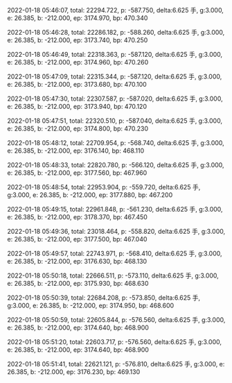 2022-01-18 05:46:07, total: 22294.722, p: -587.750, delta:6.625 手, g:3.000, e: 26.385, b: -212.000, ep: 3174.970, bp: 470.340

2022-01-18 05:46:28, total: 22286.182, p: -588.260, delta:6.625 手, g:3.000, e: 26.385, b: -212.000, ep: 3173.740, bp: 470.250

2022-01-18 05:46:49, total: 22318.363, p: -587.120, delta:6.625 手, g:3.000, e: 26.385, b: -212.000, ep: 3174.960, bp: 470.260

2022-01-18 05:47:09, total: 22315.344, p: -587.120, delta:6.625 手, g:3.000, e: 26.385, b: -212.000, ep: 3173.680, bp: 470.100

2022-01-18 05:47:30, total: 22307.587, p: -587.020, delta:6.625 手, g:3.000, e: 26.385, b: -212.000, ep: 3173.940, bp: 470.120

2022-01-18 05:47:51, total: 22320.510, p: -587.040, delta:6.625 手, g:3.000, e: 26.385, b: -212.000, ep: 3174.800, bp: 470.230

2022-01-18 05:48:12, total: 22709.954, p: -568.740, delta:6.625 手, g:3.000, e: 26.385, b: -212.000, ep: 3176.140, bp: 468.110

2022-01-18 05:48:33, total: 22820.780, p: -566.120, delta:6.625 手, g:3.000, e: 26.385, b: -212.000, ep: 3177.560, bp: 467.960

2022-01-18 05:48:54, total: 22953.904, p: -559.720, delta:6.625 手, g:3.000, e: 26.385, b: -212.000, ep: 3177.880, bp: 467.200

2022-01-18 05:49:15, total: 22961.848, p: -561.230, delta:6.625 手, g:3.000, e: 26.385, b: -212.000, ep: 3178.370, bp: 467.450

2022-01-18 05:49:36, total: 23018.464, p: -558.820, delta:6.625 手, g:3.000, e: 26.385, b: -212.000, ep: 3177.500, bp: 467.040

2022-01-18 05:49:57, total: 22743.971, p: -568.410, delta:6.625 手, g:3.000, e: 26.385, b: -212.000, ep: 3176.630, bp: 468.130

2022-01-18 05:50:18, total: 22666.511, p: -573.110, delta:6.625 手, g:3.000, e: 26.385, b: -212.000, ep: 3175.930, bp: 468.630

2022-01-18 05:50:39, total: 22684.208, p: -573.850, delta:6.625 手, g:3.000, e: 26.385, b: -212.000, ep: 3174.950, bp: 468.600

2022-01-18 05:50:59, total: 22605.844, p: -576.560, delta:6.625 手, g:3.000, e: 26.385, b: -212.000, ep: 3174.640, bp: 468.900

2022-01-18 05:51:20, total: 22603.717, p: -576.560, delta:6.625 手, g:3.000, e: 26.385, b: -212.000, ep: 3174.640, bp: 468.900

2022-01-18 05:51:41, total: 22621.121, p: -576.810, delta:6.625 手, g:3.000, e: 26.385, b: -212.000, ep: 3176.230, bp: 469.130